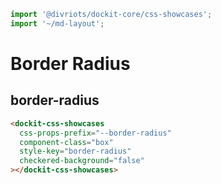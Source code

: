 ```js script
import '@divriots/dockit-core/css-showcases';
import '~/md-layout';
```

# Border Radius

## border-radius

```html story
<dockit-css-showcases
  css-props-prefix="--border-radius"
  component-class="box"
  style-key="border-radius"
  checkered-background="false"
></dockit-css-showcases>
```

